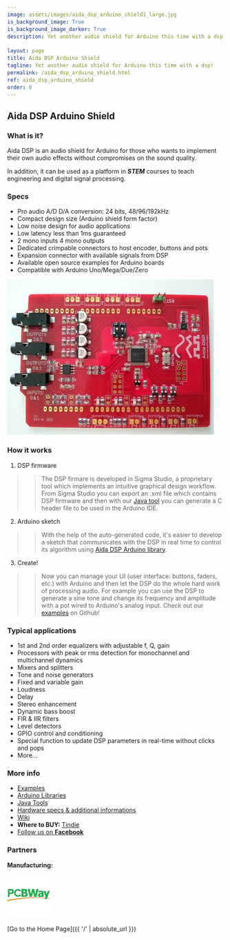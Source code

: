 ```yaml
---
image: assets/images/aida_dsp_arduino_shield1_large.jpg
is_background_image: True
is_background_image_darker: True
description: Yet another audio shield for Arduino this time with a dsp!

layout: page
title: Aida DSP Arduino Shield
tagline: Yet another audio shield for Arduino this time with a dsp!
permalink: /aida_dsp_arduino_shield.html
ref: aida_dsp_arduino_shield
order: 0
---
```


## Aida DSP Arduino Shield

### What is it?

Aida DSP is an audio shield for Arduino for those who wants to implement their own audio effects without compromises on the sound quality.

In addition, it can be used as a platform in _**STEM**_ courses to teach engineering and digital signal processing.

### Specs
- Pro audio A/D D/A conversion: 24 bits, 48/96/192kHz
- Compact design size (Arduino shield form factor)
- Low noise design for audio applications
- Low latency less than 1ms guaranteed
- 2 mono inputs 4 mono outputs
- Dedicated crimpable connectors to host encoder, buttons and pots
- Expansion connector with available signals from DSP
- Available open source examples for Arduino boards
- Compatible with Arduino Uno/Mega/Due/Zero

![Aida DSP Arduino Shield](assets/images/aida_dsp_arduino_shield1_medium.jpg)

### How it works

1. DSP firmware
> > The DSP firmare is developed in Sigma Studio, a proprietary tool which implements an intuitive graphical design workflow. From Sigma Studio you can export an .xml file which contains DSP firmware and then with our [Java tool](https://github.com/AidaDSP/AidaDSP/tree/master/Software/Java/AidaHeaderFileGenerator/bin) you can generate a C header file to be used in the Arduino IDE.

2. Arduino sketch
> > With the help of the auto-generated code, it's easier to develop a sketch that communicates with the DSP in real time to control its algorithm using [Aida DSP Arduino library](https://github.com/AidaDSP/AidaDSP/tree/master/Software/Libraries).

3. Create!
> > Now you can manage your UI (user interface: buttons, faders, etc.) with Arduino and then let the DSP do the whole hard work of processing audio. For example you can use the DSP to generate a sine tone and change its frequency and amplitude with a pot wired to Arduino's analog input. Check out our [examples](https://github.com/AidaDSP/AidaDSP/tree/master/Software/Examples) on Github!

### Typical applications
- 1st and 2nd order equalizers with adjustable f, Q, gain
- Processors with peak or rms detection for monochannel
  and multichannel dynamics
- Mixers and splitters
- Tone and noise generators
- Fixed and variable gain
- Loudness
- Delay
- Stereo enhancement
- Dynamic bass boost
- FIR & IIR filters
- Level detectors
- GPIO control and conditioning
- Special function to update DSP parameters in real-time without clicks and pops
- More...

### More info

- [Examples](https://github.com/AidaDSP/AidaDSP/tree/master/Software/Examples)
- [Arduino Libraries](https://github.com/AidaDSP/AidaDSP/tree/master/Software/Libraries)
- [Java Tools](https://github.com/AidaDSP/AidaDSP/tree/master/Software/Java)
- [Hardware specs & additional informations](https://github.com/AidaDSP/AidaDSP/tree/master/Hardware)
- [Wiki](https://github.com/AidaDSP/AidaDSP.github.io/wiki)
- **Where to BUY:** [Tindie](https://www.tindie.com/products/Maxdsp/aida-dsp-arduino-shield/)
- [Follow us on **Facebook**](https://www.facebook.com/official.AidaDSP)

### Partners

**Manufacturing:**

![PCBWay](assets/images/pcbway_logo1.jpeg)

[Go to the Home Page]({{ '/' | absolute_url }})
